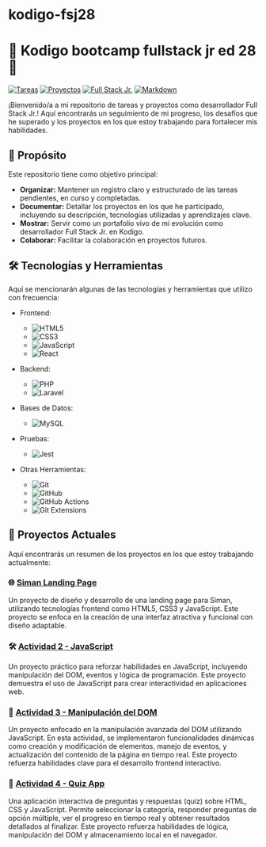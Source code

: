 # kodigo-fsj28
# 🚀 Kodigo bootcamp fullstack jr ed 28 🚀

[![Tareas](https://img.shields.io/badge/Tareas-✅-brightgreen)](https://github.com/tu-usuario/tu-repositorio/issues?q=is%3Aopen+is%3Aissue)
[![Proyectos](https://img.shields.io/badge/Proyectos-📂-blue)](https://github.com/tu-usuario/tu-repositorio/projects)
[![Full Stack Jr.](https://img.shields.io/badge/Full%20Stack-Jr.-yellow)](https://www.kodigo.org/)
[![Markdown](https://img.shields.io/badge/Markdown-✍️-orange)](https://www.markdownguide.org/)

¡Bienvenido/a a mi repositorio de tareas y proyectos como desarrollador Full Stack Jr.! Aquí encontrarás un seguimiento de mi progreso, los desafíos que he superado y los proyectos en los que estoy trabajando para fortalecer mis habilidades.

## 🎯 Propósito

Este repositorio tiene como objetivo principal:

* **Organizar:** Mantener un registro claro y estructurado de las tareas pendientes, en curso y completadas.
* **Documentar:** Detallar los proyectos en los que he participado, incluyendo su descripción, tecnologías utilizadas y aprendizajes clave.
* **Mostrar:** Servir como un portafolio vivo de mi evolución como desarrollador Full Stack Jr. en Kodigo.
* **Colaborar:**  Facilitar la colaboración en proyectos futuros.

## 🛠️ Tecnologías y Herramientas

Aquí se mencionarán algunas de las tecnologías y herramientas que utilizo con frecuencia:

* Frontend:
    * ![HTML5](https://img.shields.io/badge/HTML5-E34F26?style=flat&logo=html5&logoColor=white)
    * ![CSS3](https://img.shields.io/badge/CSS3-1572B6?style=flat&logo=css3&logoColor=white)
    * ![JavaScript](https://img.shields.io/badge/JavaScript-F7DF1E?style=flat&logo=javascript&logoColor=000)
    * ![React](https://img.shields.io/badge/React-61DAFB?style=flat&logo=react&logoColor=white)
* Backend:
    * ![PHP](https://img.shields.io/badge/PHP-777BB4?style=flat&logo=php&logoColor=white)
    * ![Laravel](https://img.shields.io/badge/Laravel-FF2D20?style=flat&logo=laravel&logoColor=white)


* Bases de Datos:
    * ![MySQL](https://img.shields.io/badge/MySQL-4479A1?style=flat&logo=mysql&logoColor=white)
* Pruebas:
    * ![Jest](https://img.shields.io/badge/Jest-C21325?style=flat&logo=jest&logoColor=white)
* Otras Herramientas:
    * ![Git](https://img.shields.io/badge/Git-F05032?style=flat&logo=git&logoColor=white)
    * ![GitHub](https://img.shields.io/badge/GitHub-181717?style=flat&logo=github&logoColor=white)
    * ![GitHub Actions](https://img.shields.io/badge/GitHub%20Actions-2088FF?style=flat&logo=github-actions&logoColor=white)
    * ![Git Extensions](https://img.shields.io/badge/Git%20Extensions-314151?style=flat&logo=git-extensions&logoColor=white)

## 📂 Proyectos Actuales

Aquí encontrarás un resumen de los proyectos en los que estoy trabajando actualmente:

### 🌐 [Siman Landing Page](https://franklinrony.github.io/kodigo-fsj28/siman-landingpage/)
Un proyecto de diseño y desarrollo de una landing page para Siman, utilizando tecnologías frontend como HTML5, CSS3 y JavaScript. Este proyecto se enfoca en la creación de una interfaz atractiva y funcional con diseño adaptable.

### 🛠️ [Actividad 2 - JavaScript](https://franklinrony.github.io/kodigo-fsj28/ACTIVIDAD2-JS)
Un proyecto práctico para reforzar habilidades en JavaScript, incluyendo manipulación del DOM, eventos y lógica de programación. Este proyecto demuestra el uso de JavaScript para crear interactividad en aplicaciones web.

### 🧪 [Actividad 3 - Manipulación del DOM](https://franklinrony.github.io/kodigo-fsj28/actividad3-pagina-dom)
Un proyecto enfocado en la manipulación avanzada del DOM utilizando JavaScript. En esta actividad, se implementaron funcionalidades dinámicas como creación y modificación de elementos, manejo de eventos, y actualización del contenido de la página en tiempo real. Este proyecto refuerza habilidades clave para el desarrollo frontend interactivo.

### 📝 [Actividad 4 - Quiz App](https://franklinrony.github.io/kodigo-fsj28/quiz-app/)
Una aplicación interactiva de preguntas y respuestas (quiz) sobre HTML, CSS y JavaScript. Permite seleccionar la categoría, responder preguntas de opción múltiple, ver el progreso en tiempo real y obtener resultados detallados al finalizar. Este proyecto refuerza habilidades de lógica, manipulación del DOM y almacenamiento local en el navegador.


